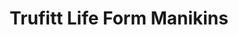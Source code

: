---
title: "Trufitt Life Form Manikins"
url: /salt-lake-city/trufitt-life-form-manikins/
shop: Allgemein
---